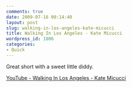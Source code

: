 ```yaml
---
comments: true
date: 2009-07-16 00:14:40
layout: post
slug: walking-in-los-angeles-kate-micucci
title: Walking In Los Angeles - Kate Micucci
wordpress_id: 1806
categories:
- Quick
---
```


Great short with a sweet little diddy.

[YouTube - Walking In Los Angeles - Kate Micucci](http://www.youtube.com/watch?v=vLZKPiTpY0k)
